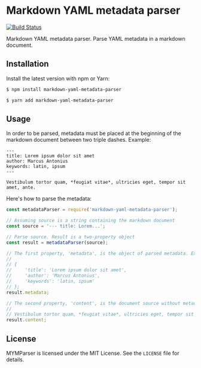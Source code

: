 # Markdown YAML metadata parser

[![Build Status](https://travis-ci.org/ninjabachelor/markdown-yaml-metadata-parser.svg?branch=master)](https://travis-ci.org/ninjabachelor/markdown-yaml-metadata-parser)

Markdown YAML metadata parser. Parse YAML metadata in a markdown document.

## Installation

Install the latest version with npm or Yarn:

```bash
$ npm install markdown-yaml-metadata-parser
```

```bash
$ yarn add markdown-yaml-metadata-parser
```

## Usage

In order to be parsed, metadata must be placed at the beginning of the markdown document between two triple dashes. Example:

    ---
    title: Lorem ipsum dolor sit amet
    author: Marcus Antonius
    keywords: latin, ipsum
    ---

    Vestibulum tortor quam, *feugiat vitae*, ultricies eget, tempor sit amet, ante.

Here's how to parse the metadata:

```js
const metadataParser = require('markdown-yaml-metadata-parser');

// Assuming source is a string containing the markdown document
const source = '--- title: Lorem...';

// Parse source. Result is a two-property object
const result = metadataParser(source);

// The first property, 'metadata', is the object of parsed metadata. Example:
//
// {
//     'title': 'Lorem ipsum dolor sit amet',
//     'author': 'Marcus Antonius',
//     'keywords': 'latin, ipsum'
// };
result.metadata;

// The second property, 'content', is the document source without metadata. Example:
//
// Vestibulum tortor quam, *feugiat vitae*, ultricies eget, tempor sit amet, ante.
result.content;
```

## License

MYMParser is licensed under the MIT License. See the `LICENSE` file for details.